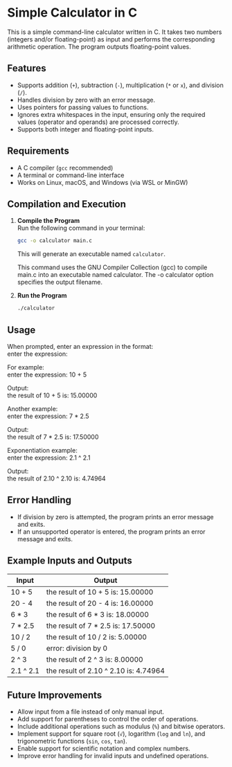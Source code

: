 # Simple Calculator in C

This is a simple command-line calculator written in C. It takes two numbers (integers and/or floating-point) as input and performs the corresponding arithmetic operation. The program outputs floating-point values.


## Features

- Supports addition (`+`), subtraction (`-`), multiplication (`*` or `x`), and division (`/`).
- Handles division by zero with an error message.
- Uses pointers for passing values to functions.
- Ignores extra whitespaces in the input, ensuring only the required values (operator and operands) are processed correctly.
- Supports both integer and floating-point inputs.


## Requirements

- A C compiler (`gcc` recommended)
- A terminal or command-line interface
- Works on Linux, macOS, and Windows (via WSL or MinGW)



## Compilation and Execution

1. **Compile the Program**  
   Run the following command in your terminal:  

   ```bash
   gcc -o calculator main.c
   ```

   This will generate an executable named `calculator`.
   
   This command uses the GNU Compiler Collection (gcc) to compile main.c into an executable named calculator. The -o calculator option specifies the output filename.



2. **Run the Program**  

   ```bash
   ./calculator
   ```

## Usage

When prompted, enter an expression in the format:  
enter the expression: <num1> <operator> <num2>  

For example:  
enter the expression: 10 + 5  

Output:  
the result of 10 + 5 is: 15.00000  

Another example:  
enter the expression: 7 * 2.5  

Output:  
the result of 7 * 2.5 is: 17.50000  

Exponentiation example:  
enter the expression: 2.1 ^ 2.1  

Output:  
the result of 2.10 ^ 2.10 is: 4.74964  


## Error Handling

- If division by zero is attempted, the program prints an error message and exits.
- If an unsupported operator is entered, the program prints an error message and exits.


## Example Inputs and Outputs

| Input    | Output                                       |
| -------- | -------------------------------------------- |
| 10 + 5   | the result of 10 + 5 is: 15.00000           |
| 20 - 4   | the result of 20 - 4 is: 16.00000           |
| 6 * 3    | the result of 6 * 3 is: 18.00000           |
| 7 * 2.5  | the result of 7 * 2.5 is: 17.50000          |
| 10 / 2   | the result of 10 / 2 is: 5.00000            |
| 5 / 0    | error: division by 0                        |
| 2 ^ 3    | the result of 2 ^ 3 is: 8.00000             |
| 2.1 ^ 2.1 | the result of 2.10 ^ 2.10 is: 4.74964      |



## Future Improvements

- Allow input from a file instead of only manual input.
- Add support for parentheses to control the order of operations.
- Include additional operations such as modulus (`%`) and bitwise operators.
- Implement support for square root (`√`), logarithm (`log` and `ln`), and trigonometric functions (`sin`, `cos`, `tan`).
- Enable support for scientific notation and complex numbers.
- Improve error handling for invalid inputs and undefined operations.
